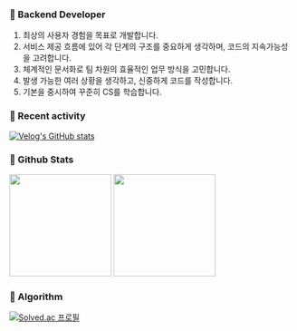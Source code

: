 

<h3>📍 Backend Developer</h3>

1. 최상의 사용자 경험을 목표로 개발합니다.<br>
2. 서비스 제공 흐름에 있어 각 단계의 구조를 중요하게 생각하며, 코드의 지속가능성을 고려합니다.<br>
3. 체계적인 문서화로 팀 차원의 효율적인 업무 방식을 고민합니다.
4. 발생 가능한 여러 상황을 생각하고, 신중하게 코드를 작성합니다.<br>
5. 기본을 중시하여 꾸준히 CS를 학습합니다.<br>

<h3>📍 Recent activity</h3>

[![Velog's GitHub stats](https://velog-readme-stats.vercel.app/api?name=haisley77)](https://velog.io/@haisley77)


<h3>📍 Github Stats</h3>
<p align="left">
  <img height="180em" src="https://github-readme-stats.vercel.app/api?username=haisley77&show_icons=true&include_all_commits=true&bg_color=30,e96443,904e95&title_color=fff&text_color=fff">
  <img height="180em" src="https://github-readme-stats.vercel.app/api/top-langs/?username=haisley77&layout=compact&bg_color=30,e96443,904e95&title_color=fff&text_color=fff">
</p>

<h3>📍 Algorithm</h3>

[![Solved.ac
프로필](http://mazassumnida.wtf/api/v2/generate_badge?boj=haisley)](https://solved.ac/haisley)






